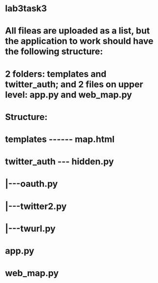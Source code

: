 # lab3task3
# All fileas are uploaded as a list, but the application to work should have the following structure:
# 2 folders: templates and twitter_auth; and 2 files on upper level: app.py and web_map.py
# 
# Structure:
# 
# templates ------ map.html
# twitter_auth --- hidden.py
#              |---oauth.py
#              |---twitter2.py
#              |---twurl.py
# app.py
# web_map.py

